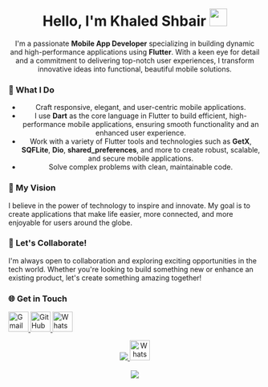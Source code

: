 <h1 align="center">Hello, I'm Khaled Shbair <img src=
"https://media.giphy.com/media/hvRJCLFzcasrR4ia7z/giphy.gif" width="35"></h1>

<div align="center" style="border: px solid #000000;>
[![Typing SVG](https://readme-typing-svg.herokuapp.com?font=Robot-Bold&size=30&color=&center=true&vCenter=true&width=900&height=110&lines=Computer+Science+Student;Android+Developer;Compititive+Programmer;ML+Enthusiast)](https://git.io/typing-svg)
</div>
<p align="center">
  I'm a passionate <strong>Mobile App Developer</strong> specializing in building dynamic and high-performance applications using <strong>Flutter</strong>. With a keen eye for detail and a commitment to delivering top-notch user experiences, I transform innovative ideas into functional, beautiful mobile solutions.
</p>

<h3 align="left">🔹 What I Do</h3>
<ul>
  <li>Craft responsive, elegant, and user-centric mobile applications.</li>
  <li>I use <strong>Dart</strong> as the core language in Flutter to build efficient, high-performance mobile applications, ensuring smooth functionality and an enhanced user experience.</li>
  <li>Work with a variety of Flutter tools and technologies such as <strong>GetX</strong>, <strong>SQFLite</strong>, <strong>Dio</strong>, <strong>shared_preferences</strong>, and more to create robust, scalable, and secure mobile applications.</li>
  <li>Solve complex problems with clean, maintainable code.</li>
</ul>

<h3 align="left">🔹 My Vision</h3>
<p align="left">
  I believe in the power of technology to inspire and innovate. My goal is to create applications that make life easier, more connected, and more enjoyable for users around the globe.
</p>

<h3 align="left">🔹 Let's Collaborate!</h3>
<p align="left">
  I'm always open to collaboration and exploring exciting opportunities in the tech world. Whether you're looking to build something new or enhance an existing product, let's create something amazing together!
</p>

<h3 align="left">🌐 Get in Touch</h3>
<p align="left">
  <a href="mailto:khaled.shbair12@gmail.com" target="blank">
    <img src="https://upload.wikimedia.org/wikipedia/commons/thumb/7/7e/Gmail_icon_%282020%29.svg/512px-Gmail_icon_%282020%29.svg.png" alt="Gmail" width="40" height="40" />
  </a>
  <a href="https://github.com/Khaled-Shbair" target="blank">
    <img src="https://github.githubassets.com/assets/GitHub-Mark-ea2971cee799.png" alt="GitHub" width="40" height="40" />
  </a>
  <a href="https://wa.me/970599724037" target="blank">
    <img src="https://upload.wikimedia.org/wikipedia/commons/thumb/6/6b/WhatsApp.svg/512px-WhatsApp.svg.png" alt="WhatsApp" width="40" height="40" />
  </a>
</p>



  <a href="mailto:khaled.shbair12@gmail.com">
    <img src="https://img.shields.io/badge/Gmail-333333?style=for-the-badge&logo=gmail&logoColor=red" />
  <a href="https://wa.me/970599724037" target="blank">
    <img src="https://upload.wikimedia.org/wikipedia/commons/thumb/6/6b/WhatsApp.svg/512px-WhatsApp.svg.png" alt="WhatsApp" width="40" height="40" />
  </a>
</div>

<br>
<div align="center">
    <img src="https://user-images.githubusercontent.com/73097560/115834477-dbab4500-a447-11eb-908a-139a6edaec5c.gif" />
</div>
<br>

